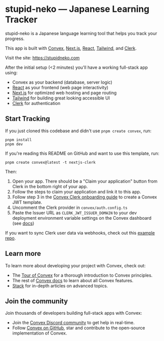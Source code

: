 # stupid-neko — Japanese Learning Tracker

stupid-neko is a Japanese language learning tool that helps you track your progress.

This app is built with [Convex](https://convex.dev/), [Next.js](https://nextjs.org/), [React](https://react.dev/), [Tailwind](https://tailwindcss.com/), and [Clerk](https://clerk.com/).

Visit the site: https://stupidneko.com

After the initial setup (<2 minutes) you'll have a working full-stack app using:

- Convex as your backend (database, server logic)
- [React](https://react.dev/) as your frontend (web page interactivity)
- [Next.js](https://nextjs.org/) for optimized web hosting and page routing
- [Tailwind](https://tailwindcss.com/) for building great looking accessible UI
- [Clerk](https://clerk.com/) for authentication

## Start Tracking

If you just cloned this codebase and didn't use `pnpm create convex`, run:

```
pnpm install
pnpm dev
```

If you're reading this README on GitHub and want to use this template, run:

```
pnpm create convex@latest -t nextjs-clerk
```

Then:

1. Open your app. There should be a "Claim your application" button from Clerk in the bottom right of your app.
2. Follow the steps to claim your application and link it to this app.
3. Follow step 3 in the [Convex Clerk onboarding guide](https://docs.convex.dev/auth/clerk#get-started) to create a Convex JWT template.
4. Uncomment the Clerk provider in `convex/auth.config.ts`
5. Paste the Issuer URL as `CLERK_JWT_ISSUER_DOMAIN` to your dev deployment environment variable settings on the Convex dashboard (see [docs](https://docs.convex.dev/auth/clerk#configuring-dev-and-prod-instances))

If you want to sync Clerk user data via webhooks, check out this [example repo](https://github.com/thomasballinger/convex-clerk-users-table/).

## Learn more

To learn more about developing your project with Convex, check out:

- The [Tour of Convex](https://docs.convex.dev/get-started) for a thorough introduction to Convex principles.
- The rest of [Convex docs](https://docs.convex.dev/) to learn about all Convex features.
- [Stack](https://stack.convex.dev/) for in-depth articles on advanced topics.

## Join the community

Join thousands of developers building full-stack apps with Convex:

- Join the [Convex Discord community](https://convex.dev/community) to get help in real-time.
- Follow [Convex on GitHub](https://github.com/get-convex/), star and contribute to the open-source implementation of Convex.
